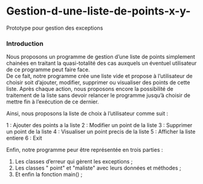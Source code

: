 # Gestion-d-une-liste-de-points-x-y-
Prototype pour gestion des exceptions 
### Introduction 
Nous proposons un programme de gestion d’une liste de points simplement chainées en traitant la  quasi-totalité des cas auxquels un éventuel utilisateur de ce programme peut faire face.  
De ce fait, notre programme crée une liste vide et propose à l’utilisateur de choisir soit d’ajouter, modifier,  supprimer ou visualiser des points de cette liste. 
Après chaque action, nous proposons encore la possibilité de traitement de la liste sans devoir relancer le  programme jusqu’à choisir de mettre fin à l’exécution de ce dernier.  

Ainsi, nous proposons la liste de choix à l’utilisateur comme suit :  

1 : Ajouter des points a la liste 
2 : Modifier un point de la liste
3 : Supprimer un point de la liste
4 : Visualiser un point precis de la liste
5 : Afficher la liste entiere 
6 : Exit 

Enfin, notre programme peur être représentée en trois parties :  

1. Les classes d’erreur qui gèrent les exceptions ;
2. Les classes " point" et "maliste" avec leurs données et méthodes ; 
3. Et enfin la fonction main() ; 


